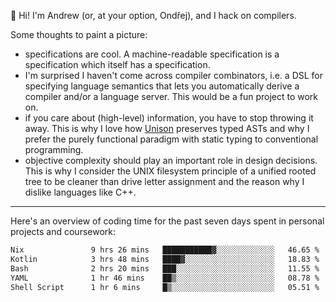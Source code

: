 :wave: Hi! I'm Andrew (or, at your option, Ondřej), and I hack on compilers. 

Some thoughts to paint a picture:
- specifications are cool. A machine-readable specification is a specification which itself has a specification.
- I'm surprised I haven't come across compiler combinators, i.e. a DSL for specifying language semantics that lets you automatically derive a compiler and/or a language server. This would be a fun project to work on.
- if you care about (high-level) information, you have to stop throwing it away. This is why I love how [Unison](https://github.com/unisonweb/unison) preserves typed ASTs and why I prefer the purely functional paradigm with static typing to conventional programming.
- objective complexity should play an important role in design decisions. This is why I consider the UNIX filesystem principle of a unified rooted tree to be cleaner than drive letter assignment and the reason why I dislike languages like C++.

---

Here's an overview of coding time for the past seven days spent in personal projects and coursework:
<!--START_SECTION:waka-->

```txt
Nix               9 hrs 26 mins   ███████████▓░░░░░░░░░░░░░   46.65 %
Kotlin            3 hrs 48 mins   ████▓░░░░░░░░░░░░░░░░░░░░   18.83 %
Bash              2 hrs 20 mins   ███░░░░░░░░░░░░░░░░░░░░░░   11.55 %
YAML              1 hr 46 mins    ██▒░░░░░░░░░░░░░░░░░░░░░░   08.78 %
Shell Script      1 hr 6 mins     █▒░░░░░░░░░░░░░░░░░░░░░░░   05.51 %
```

<!--END_SECTION:waka-->

<!--
**viluon/viluon** is a ✨ _special_ ✨ repository because its `README.md` (this file) appears on your GitHub profile.

Here are some ideas to get you started:

- 🔭 I’m currently working on ...
- 🌱 I’m currently learning ...
- 👯 I’m looking to collaborate on ...
- 🤔 I’m looking for help with ...
- 💬 Ask me about ...
- 📫 How to reach me: ...
- 😄 Pronouns: ...
- ⚡ Fun fact: ...
-->
